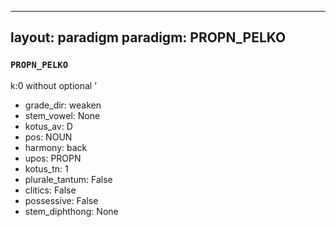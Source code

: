 
---
layout: paradigm
paradigm: PROPN_PELKO
---
### ` PROPN_PELKO `

k:0 without optional ’
* grade_dir: weaken
* stem_vowel: None
* kotus_av: D
* pos: NOUN
* harmony: back
* upos: PROPN
* kotus_tn: 1
* plurale_tantum: False
* clitics: False
* possessive: False
* stem_diphthong: None
